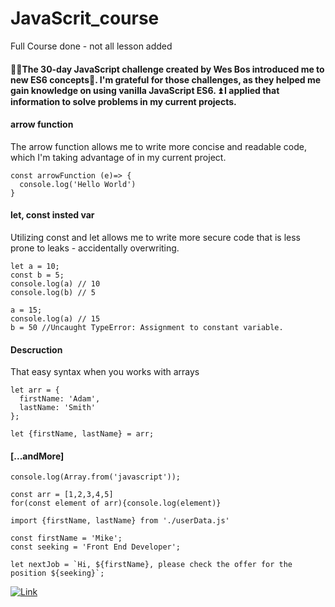 # JavaScrit_course
Full Course done - not all lesson added 

#### 👨‍💻The 30-day JavaScript challenge created by Wes Bos introduced me to new ES6 concepts🚀. I'm grateful for those challenges, as they helped me gain knowledge on using vanilla JavaScript ES6. ⏫ I applied that information to solve problems in my current projects.

#### arrow function
The arrow function allows me to write more concise and readable code, which I'm taking advantage of in my current project.
````
const arrowFunction (e)=> {
  console.log('Hello World')
}
````
#### let, const insted var
Utilizing const and let allows me to write more secure code that is less prone to leaks - accidentally overwriting. 
````
let a = 10;
const b = 5;
console.log(a) // 10
console.log(b) // 5

a = 15;
console.log(a) // 15
b = 50 //Uncaught TypeError: Assignment to constant variable.
````

#### Descruction
That easy syntax when you works with arrays

````
let arr = {
  firstName: 'Adam',
  lastName: 'Smith'
};

let {firstName, lastName} = arr;
````

#### [...andMore]

````
console.log(Array.from('javascript'));

const arr = [1,2,3,4,5]
for(const element of arr){console.log(element)}

import {firstName, lastName} from './userData.js'

const firstName = 'Mike';
const seeking = 'Front End Developer';

let nextJob = `Hi, ${firstName}, please check the offer for the position ${seeking}`;

````

[![Link](https://img.shields.io/badge/30_Days_of_JavaScript-2F3134?style=for-the-badge&logo=30DaysJS&logoColor=white)](https://javascript30.com/)
